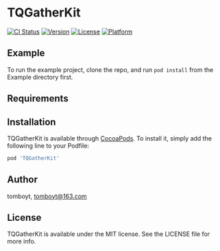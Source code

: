# TQGatherKit

[![CI Status](https://img.shields.io/travis/tomboyt/TQGatherKit.svg?style=flat)](https://travis-ci.org/tomboyt/TQGatherKit)
[![Version](https://img.shields.io/cocoapods/v/TQGatherKit.svg?style=flat)](https://cocoapods.org/pods/TQGatherKit)
[![License](https://img.shields.io/cocoapods/l/TQGatherKit.svg?style=flat)](https://cocoapods.org/pods/TQGatherKit)
[![Platform](https://img.shields.io/cocoapods/p/TQGatherKit.svg?style=flat)](https://cocoapods.org/pods/TQGatherKit)

## Example

To run the example project, clone the repo, and run `pod install` from the Example directory first.

## Requirements

## Installation

TQGatherKit is available through [CocoaPods](https://cocoapods.org). To install
it, simply add the following line to your Podfile:

```ruby
pod 'TQGatherKit'
```

## Author

tomboyt, tomboyt@163.com

## License

TQGatherKit is available under the MIT license. See the LICENSE file for more info.
